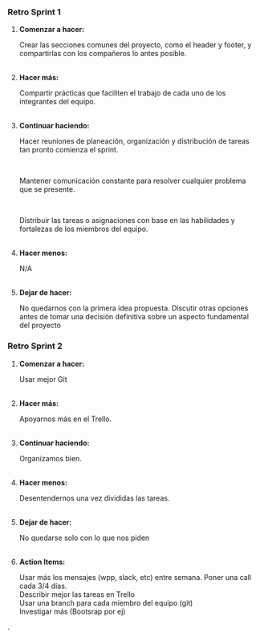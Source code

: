<h3> Retro Sprint 1 </h3>
<ol>
  <li><b>Comenzar a hacer:</b></li>
  <p>Crear las secciones comunes del proyecto, como el header y footer, y compartirlas con los compañeros lo antes posible.</p>
  <br>
  <li><b>Hacer más:</b></li>
  <p>Compartir prácticas que faciliten el trabajo de cada uno de los integrantes del equipo.</p>
  <br>
  
  <li><b>Continuar haciendo:</b></li>
  <p>Hacer reuniones de planeación, organización y distribución de tareas tan pronto comienza el sprint.</p>
  <br>
  <p>Mantener comunicación constante para resolver cualquier problema que se presente.</p>
  <br>
  <p> Distribuir las tareas o asignaciones con base en las habilidades y fortalezas de los miembros del equipo.</p>
  <br>
  <li><b>Hacer menos:</b></li>
  <p>N/A</p><br>
  <li><b>Dejar de hacer:</b></li>
  <p>No quedarnos con la primera idea propuesta. Discutir otras opciones antes de tomar una decisión definitiva sobre un aspecto fundamental del proyecto </p>
</ol>

<h3> Retro Sprint 2 </h3>
<ol>
  <li><b>Comenzar a hacer:</b></li>
  <p>Usar mejor Git</p>
  <br>
  <li><b>Hacer más:</b></li>
  <p>Apoyarnos más en el Trello.</p>
  <br>
  
  <li><b>Continuar haciendo:</b></li>
  <p>Organizamos bien.</p>
  <br>
  <li><b>Hacer menos:</b></li>
  <p>Desentendernos una vez divididas las tareas. 
    </p>
  <br>
  <li><b>Dejar de hacer:</b></li>
  <p>No quedarse solo con lo que nos piden</p>
  <br>

  <li><b>Action Items:</b></li>
    <p>
    Usar más los mensajes (wpp, slack, etc) entre semana. Poner una call cada 3/4 días.
    <br>
    Describir mejor las tareas en Trello
    <br>
    Usar una branch para cada miembro del equipo (git)
    <br>
    Investigar más (Bootsrap por ej)
    </p>
</ol>



.